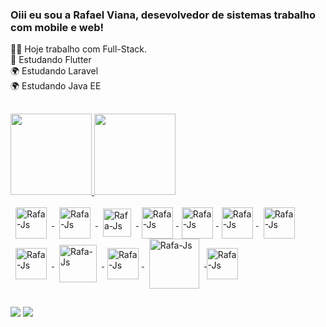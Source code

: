 ### Oiii eu sou a Rafael Viana, desevolvedor de sistemas trabalho com mobile e web! 
👨‍💼 Hoje trabalho com Full-Stack.</br>
📱 Estudando Flutter</br>
🌍 Estudando Laravel</br>
🌍 Estudando Java EE</br>
##
<div>
  <a href="https://github.com/RAFAELVIANA10">
  <img height="130em" src="https://github-readme-stats.vercel.app/api?username=RAFAELVIANA10&show_icons=true&theme=dracula&include_all_commits=true&count_private=true"/>
  <img height="130em" src="https://github-readme-stats.vercel.app/api/top-langs/?username=RAFAELVIANA10&layout=compact&langs_count=7&theme=dracula"/>
</div>
    
<div style="display: inline_block"><br>
   <img align="center" alt="Rafa-Js" height="50" width="50"  hspace="8" src="https://cdn.jsdelivr.net/gh/devicons/devicon/icons/cakephp/cakephp-original.svg" />
   <img align="center" alt="Rafa-Js" height="50" width="50"  hspace="8" src="https://cdn.jsdelivr.net/gh/devicons/devicon/icons/laravel/laravel-plain-wordmark.svg" />
   <img align="center" alt="Rafa-Js" height="45" width="45"  hspace="8" src="https://cdn.jsdelivr.net/gh/devicons/devicon/icons/flutter/flutter-original.svg">
   <img align="center" alt="Rafa-Js" height="50" width="50"  hspace="5" src="https://cdn.jsdelivr.net/gh/devicons/devicon/icons/android/android-original-wordmark.svg" />
   <img align="center" alt="Rafa-Js" height="50" width="50"  hspace="5" src="https://cdn.jsdelivr.net/gh/devicons/devicon/icons/html5/html5-original-wordmark.svg">
   <img align="center" alt="Rafa-Js" height="50" width="50"  hspace="5" src="https://cdn.jsdelivr.net/gh/devicons/devicon/icons/css3/css3-original-wordmark.svg" />
   <img align="center" alt="Rafa-Js" height="50" width="50"  hspace="8" src="https://cdn.jsdelivr.net/gh/devicons/devicon/icons/javascript/javascript-original.svg" />
   <img align="center" alt="Rafa-Js" height="50" width="50"  hspace="8" src="https://cdn.jsdelivr.net/gh/devicons/devicon/icons/jquery/jquery-original-wordmark.svg" />
   <img align="center" alt="Rafa-Js" height="60" width="60"  hspace="8" src="https://cdn.jsdelivr.net/gh/devicons/devicon/icons/java/java-original-wordmark.svg" />
   <img align="center" alt="Rafa-Js" height="50" width="50"  hspace="5" src="https://cdn.jsdelivr.net/gh/devicons/devicon/icons/postgresql/postgresql-original-wordmark.svg" />
   <img align="center" alt="Rafa-Js" height="80" width="80"  hspace="8" src="https://cdn.jsdelivr.net/gh/devicons/devicon/icons/mysql/mysql-original-wordmark.svg" />
    <img align="center" alt="Rafa-Js" height="50" width="50"            src="https://cdn.jsdelivr.net/gh/devicons/devicon/icons/arduino/arduino-original-wordmark.svg">
 
</div>

  ##
  
<div> 
  <a href = "mailto:rafaelviana1063@gmail.com"><img src="https://img.shields.io/badge/-Gmail-%23333?style=for-the-badge&logo=gmail&logoColor=white" target="_blank"></a>
  <a href="https://www.linkedin.com/in/rafael-viana-b31113150/" target="_blank"><img src="https://img.shields.io/badge/-LinkedIn-%230077B5?style=for-the-badge&logo=linkedin&logoColor=white" target="_blank"></a>
</div>
